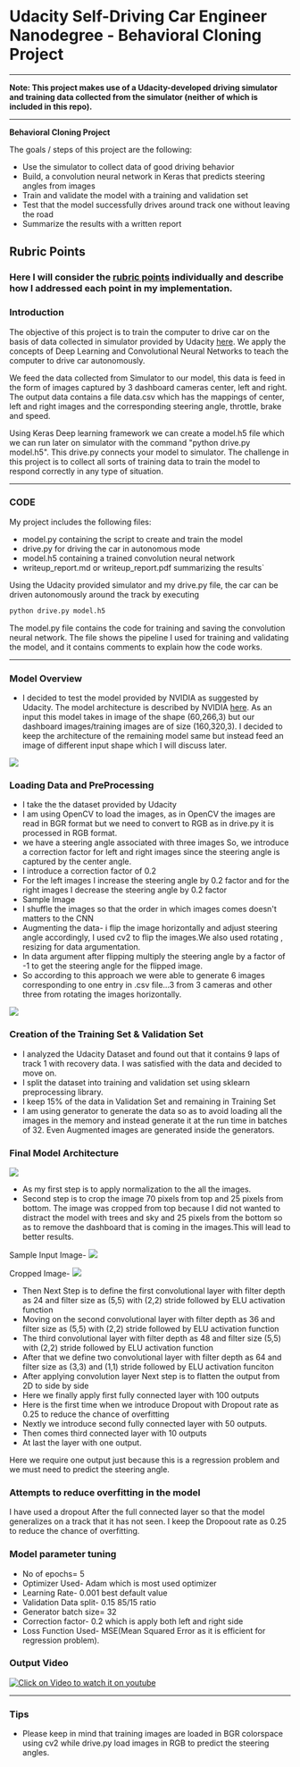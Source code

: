 # **Udacity Self-Driving Car Engineer Nanodegree - Behavioral Cloning Project**

---

**Note: This project makes use of a Udacity-developed driving simulator and training data collected from the simulator (neither of which is included in this repo).**

---

**Behavioral Cloning Project**

The goals / steps of this project are the following:
* Use the simulator to collect data of good driving behavior
* Build, a convolution neural network in Keras that predicts steering angles from images
* Train and validate the model with a training and validation set
* Test that the model successfully drives around track one without leaving the road
* Summarize the results with a written report


[//]: # (Image References)

[image1]: ./examples/placeholder.png "Model Visualization"
[image2]: ./examples/placeholder.png "Grayscaling"
[image3]: ./examples/placeholder_small.png "Recovery Image"
[image4]: ./examples/placeholder_small.png "Recovery Image"
[image5]: ./examples/placeholder_small.png "Recovery Image"
[image6]: ./examples/placeholder_small.png "Normal Image"
[image7]: ./examples/placeholder_small.png "Flipped Image"

## Rubric Points
### Here I will consider the [rubric points](https://review.udacity.com/#!/rubrics/432/view) individually and describe how I addressed each point in my implementation.  


### Introduction
The objective of this project is to train the computer to drive car on the basis of data collected in simulator provided by Udacity [here](.amazonaws.com/video.udacity-data.com/topher/2016/December/584f6edd_data/data.zip). We apply the concepts of Deep Learning and Convolutional Neural Networks to teach the computer to drive car autonomously.

We feed the data collected from Simulator to our model, this data is feed in the form of images captured by 3 dashboard cameras center, left and right. The output data contains a file data.csv which has the mappings of center, left and right images and the corresponding steering angle, throttle, brake and speed.

Using Keras Deep learning framework we can create a model.h5 file which we can run later on simulator with the command "python drive.py model.h5". This drive.py connects your model to simulator. The challenge in this project is to collect all sorts of training data to train the model to respond correctly in any type of situation.

---

### CODE

My project includes the following files:
* model.py containing the script to create and train the model
* drive.py for driving the car in autonomous mode
* model.h5 containing a trained convolution neural network 
* writeup_report.md or writeup_report.pdf summarizing the results`


Using the Udacity provided simulator and my drive.py file, the car can be driven autonomously around the track by executing 
```sh
python drive.py model.h5
```

The model.py file contains the code for training and saving the convolution neural network. The file shows the pipeline I used for training and validating the model, and it contains comments to explain how the code works.

---

###  Model Overview


* I decided to test the model provided by NVIDIA as suggested by Udacity. The model architecture is described by NVIDIA [here](https://images.nvidia.com/content/tegra/automotive/images/2016/solutions/pdf/end-to-end-dl-using-px.pdf). As an input this model takes in image of the shape (60,266,3) but our dashboard images/training images are of size (160,320,3). I decided to keep the architecture of the remaining model same but instead feed an image of different input shape which I will discuss later.

<img src="./images/NVIDIA.JPG">


### Loading Data and PreProcessing

* I take the the dataset provided by Udacity
* I am using OpenCV to load the images, as in OpenCV the images are read in BGR format but we need to convert to RGB as in drive.py it is processed in RGB format.
* we have a steering angle associated with three images So, we introduce a correction factor for left and right images since the steering angle is captured by the center angle.
* I introduce a correction factor of 0.2
* For the left images I increase the steering angle by 0.2 factor and for the right images I decrease the steering angle by 0.2 factor
* Sample Image
* I shuffle the images so that the order in which images comes doesn't matters to the CNN
* Augmenting the data- i flip the image horizontally and adjust steering angle accordingly, I used cv2 to flip the images.We also used rotating , resizing for data argumentation.
* In data argument after flipping multiply the steering angle by a factor of -1 to get the steering angle for the flipped image.
* So according to this approach we were able to generate 6 images corresponding to one entry in .csv file...3 from 3 cameras and other three from rotating the images horizontally.
<img src="./images/center_2016_12_01_13_31_15_513.jpg">

### Creation of the Training Set & Validation Set

* I analyzed the Udacity Dataset and found out that it contains 9 laps of track 1 with recovery data. I was satisfied with the data and decided to move on.
* I split the dataset into training and validation set using sklearn preprocessing library.
* I keep 15% of the data in Validation Set and remaining in Training Set
* I am using generator to generate the data so as to avoid loading all the images in the memory and instead generate it at the run time in batches of 32. Even Augmented images are generated inside the generators.

### Final Model Architecture

<img src="./images/mymodel.JPG">

* As my first step is to apply normalization to the all the images.
* Second step is to crop the image 70 pixels from top and 25 pixels from bottom. The image was cropped from top because I did not wanted to distract the model with trees and sky and 25 pixels from the bottom so as to remove the dashboard that is coming in the images.This will lead to better results.

Sample Input Image-
<img src="./images/center_2016_12_01_13_32_53_357.jpg">   

Cropped Image-
<img src="./images/center_2016_12_01_13_32_53_357_cropped.jpg">


* Then Next Step is to define the first convolutional layer with filter depth as 24 and filter size as (5,5) with (2,2) stride followed by ELU activation function
* Moving on the second convolutional layer with filter depth as 36 and filter size as (5,5) with (2,2) stride followed by ELU activation function 
* The third convolutional layer with filter depth as 48 and filter size (5,5) with (2,2) stride followed by ELU activation function
* After that we define two convolutional layer with filter depth as 64 and filter size as (3,3) and (1,1) stride followed by ELU activation funciton
* After applying convolution layer Next step is to flatten the output from 2D to side by side
* Here we finally apply first fully connected layer with 100 outputs
* Here is the first time when we introduce Dropout with Dropout rate as 0.25 to reduce the chance of overfitting
* Nextly we introduce second fully connected layer with 50 outputs.
* Then comes third connected layer with 10 outputs
* At last the layer with one output.

Here we require one output just because this is a regression problem and we must need to predict the steering angle.


### Attempts to reduce overfitting in the model
I have used a dropout After the full connected layer so that the model generalizes on a track that it has not seen. I keep the Dropoout rate as 0.25 to reduce the chance of overfitting.


### Model parameter tuning

* No of epochs= 5
* Optimizer Used- Adam which is most used optimizer 
* Learning Rate- 0.001 best default value
* Validation Data split- 0.15   85/15 ratio
* Generator batch size= 32
* Correction factor- 0.2  which is apply both left and right side
* Loss Function Used- MSE(Mean Squared Error as it is efficient for regression problem).


### Output Video
[![Click on Video to watch it on youtube](./images/2018_02_27_06_26_07_651.jpg)](https://www.youtube.com/watch?v=W_cMN_75Ig4)

---

### Tips
- Please keep in mind that training images are loaded in BGR colorspace using cv2 while drive.py load images in RGB to predict the steering angles.
